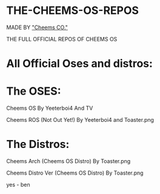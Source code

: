 # THE-CHEEMS-OS-REPOS

MADE BY ["Cheems CO."](https://yeeterboi4.github.io/cheemsco.web/index.html)

THE FULL OFFICIAL REPOS OF CHEEMS OS

# All Official Oses and distros:

# The OSES:

  Cheems OS By Yeeterboi4 And TV
  
  Cheems ROS (Not Out Yet!) By Yeeterboi4 and Toaster.png
  
# The Distros:

  Cheems Arch (Cheems OS Distro) By Toaster.png
  
  Cheems Distro Ver (Cheems OS Distro) By Toaster.png
  
yes - ben
